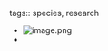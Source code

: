 tags:: species, research

- ![image.png](https://peach-geographical-bat-397.mypinata.cloud/ipfs/Qmf7w8oJDdEqdeRkpsVjDGeGM4gZouyV3TTEJspJzV1XGX)
-
